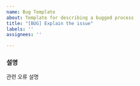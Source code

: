 ```yaml
---
name: Bug Template
about: Template for describing a bugged process
title: "[BUG] Explain the issue"
labels: ''
assignees: ''

---
```


### 설명
관련 오류 설명
